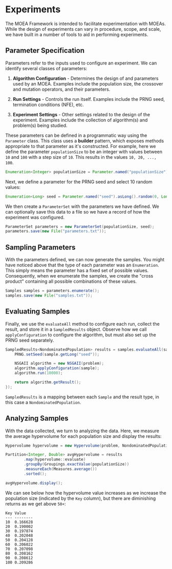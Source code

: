 # Experiments

The MOEA Framework is intended to facilitate experimentation with MOEAs.  While the design of experiments can vary
in procedure, scope, and scale, we have built in a number of tools to aid in performing experiments.

## Parameter Specification

Parameters refer to the inputs used to configure an experiment.  We can identify several classes of parameters:

1. **Algorithm Configuration** - Determines the design of and parameters used by an MOEA.  Examples include the
   population size, the crossover and mutation operators, and their parameters.

2. **Run Settings** - Controls the run itself.  Examples include the PRNG seed, termination conditions (NFE), etc.

3. **Experiment Settings** - Other settings related to the design of the experiment.  Examples include the collection of
   algorithm(s) and problem(s) being studied.

These parameters can be defined in a programmatic way using the `Parameter` class.  This class uses a **builder**
pattern, which exposes methods appropriate to that parameter as it's constructed.  For example, here we define the
parameter `populationSize` to be an integer with values between `10` and `100` with a step size of `10`.  This results
in the values `10, 20, ..., 100`.

<!-- :code: src=examples/org/moeaframework/examples/experiment/ParameterSampleExample.java lines=47 -->

```java
Enumeration<Integer> populationSize = Parameter.named("populationSize").asInt().range(10, 100, 10);
```

Next, we define a parameter for the PRNG seed and select 10 random values:

<!-- :code: src=examples/org/moeaframework/examples/experiment/ParameterSampleExample.java lines=48 -->

```java
Enumeration<Long> seed = Parameter.named("seed").asLong().random(0, Long.MAX_VALUE, 10);
```

We then create a `ParameterSet` with the parameters we have defined.  We can optionally save this data to a file so we
have a record of how the experiment was configured.

<!-- :code: src=examples/org/moeaframework/examples/experiment/ParameterSampleExample.java lines=51-52 -->

```java
ParameterSet parameters = new ParameterSet(populationSize, seed);
parameters.save(new File("parameters.txt"));
```

## Sampling Parameters

With the parameters defined, we can now generate the samples.  You might have noticed above that the type of each
parameter was an `Enumeration`.  This simply means the parameter has a fixed set of possible values.  Consequently, when
we enumerate the samples, we create the "cross product" containing all possible combinations of these values.

<!-- :code: src=examples/org/moeaframework/examples/experiment/ParameterSampleExample.java lines=54-55 -->

```java
Samples samples = parameters.enumerate();
samples.save(new File("samples.txt"));
```

## Evaluating Samples

Finally, we use the `evaluateAll` method to configure each run, collect the result, and store it in a `SampledResults`
object.  Observe how we call `applyConfiguration` to configure the algorithm, but must also set up the PRNG seed
separately.

<!-- :code: src=examples/org/moeaframework/examples/experiment/ParameterSampleExample.java lines=57-66 -->

```java
SampledResults<NondominatedPopulation> results = samples.evaluateAll(sample -> {
    PRNG.setSeed(sample.getLong("seed"));

    NSGAII algorithm = new NSGAII(problem);
    algorithm.applyConfiguration(sample);
    algorithm.run(10000);

    return algorithm.getResult();
});
```

`SampledResults` is a mapping between each `Sample` and the result type, in this case a `NondominatedPopulation`.

## Analyzing Samples

With the data collected, we turn to analyzing the data.  Here, we measure the average hypervolume for each population
size and display the results:

<!-- :code: src=examples/org/moeaframework/examples/experiment/ParameterSampleExample.java lines=68-77 -->

```java
Hypervolume hypervolume = new Hypervolume(problem, NondominatedPopulation.load("./pf/DTLZ2.2D.pf"));

Partition<Integer, Double> avgHypervolume = results
        .map(hypervolume::evaluate)
        .groupBy(Groupings.exactValue(populationSize))
        .measureEach(Measures.average())
        .sorted();

avgHypervolume.display();
```

We can see below how the hypervolume value increases as we increase the population size (indicated by the `Key` column),
but there are diminishing returns as we get above `50+`:

<!-- :exec: src=examples/org/moeaframework/examples/experiment/ParameterSampleExample.java -->

```
Key Value
--- --------
10  0.166628
20  0.190002
30  0.197874
40  0.202048
50  0.204128
60  0.206022
70  0.207098
80  0.208162
90  0.208612
100 0.209286
```

